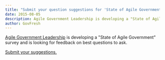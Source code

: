 ```yaml
---
title: "Submit your question suggestions for 'State of Agile Government' survey"
date: 2015-08-05
description: Agile Government Leadership is developing a "State of Agile Government" survey and is looking for feedback on best questions to ask.
author: GovFresh
---
```


<a href="http://agilegovleaders.org">Agile Government Leadership</a> is developing a "State of Agile Government" survey and is looking for feedback on best questions to ask.

<a href="http://www.agilegovleaders.org/survey/">Submit your suggestions.</a>
